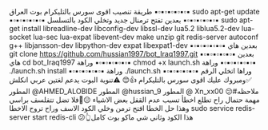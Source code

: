 طريقة تنصيب اقوى سورس بالتليكرام بوت العراق 
▪️▫️▪️▫️▪️▫️▪️▫️▪️▫️▪️
sudo apt-get update 
▪️▫️▪️▫️▪️▫️▪️▫️▪️▫️▪️
بعدين تفتح ترمنال جديد وتخلي الكود بالتسلسل 
▪️▫️▪️▫️▪️▫️▪️▫️▪️▫️▪️
sudo apt-get install libreadline-dev libconfig-dev libssl-dev lua5.2 liblua5.2-dev lua-socket lua-sec lua-expat libevent-dev make unzip git redis-server autoconf g++ libjansson-dev libpython-dev expat libexpat1-dev
▪️▫️▪️▫️▪️▫️▪️▫️▪️▫️▪️
بعدين هاي 
git clone https://github.com/hussian1997/bot_Iraq1997.git
▪️▫️▪️▫️▪️▫️▪️▫️▪️▫️▪️
بعدين هاي 
cd bot_Iraq1997
وراهة
▪️▫️▪️▫️▪️▫️▪️▫️▪️▫️▪️
chmod +x launch.sh
وراهة
▪️▫️▪️▫️▪️▫️▪️▫️▪️▫️▪️
./launch.sh install
▪️▫️▪️▫️▪️▫️▪️▫️▪️▫️▪️
وراهة 
./launch.sh
▪️▫️▪️▫️▪️▫️▪️▫️▪️▫️▪️
وراها اتخلي الرقم ✅ومبروك عليك اقوى سورس بالتليكرام 👍😊
⚠️تنوية البوت يدعم لغتين عربي انكلش
المطور @AHMED_ALOBIDE
المطور @hussian_9
المطور @ Xn_xx00
😕#ملاحظه مهمة حتمال راح تطلع اخطأ تسبب عدم القفل بعض الاشياء
😐🌝فلا تضل تتفلسف براسي وهذا حل الخطا افتح ترمن وخلي الكود الاسف وراح تروح الاخطا
sudo service redis-server start
redis-cli
😕👆هذا الكود وثاني شي ماكو بوت كامل
